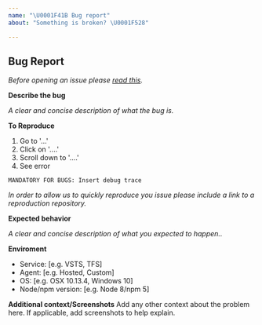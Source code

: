 ```yaml
---
name: "\U0001F41B Bug report"
about: "Something is broken? \U0001F528"

---
```


## Bug Report

*Before opening an issue please [read this](https://github.com/marceloavf/github-tools-vsts/wiki/How-to-Report-an-issue).*

**Describe the bug**

*A clear and concise description of what the bug is.*

**To Reproduce**

1. Go to '...'
2. Click on '....'
3. Scroll down to '....'
4. See error

```shell
MANDATORY FOR BUGS: Insert debug trace
```

*In order to allow us to quickly reproduce you issue please include a link to a reproduction repository.*

**Expected behavior**

*A clear and concise description of what you expected to happen..*

**Enviroment**

* Service: [e.g. VSTS, TFS]
* Agent: [e.g. Hosted, Custom]
* OS: [e.g. OSX 10.13.4, Windows 10]
* Node/npm version: [e.g. Node 8/npm 5]

**Additional context/Screenshots**
Add any other context about the problem here. If applicable, add screenshots to help explain.
